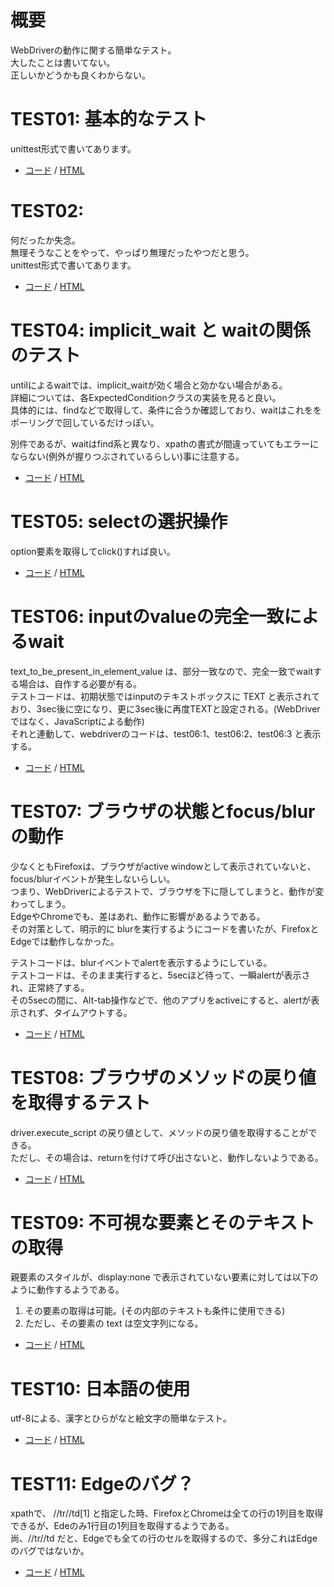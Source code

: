 # 概要
WebDriverの動作に関する簡単なテスト。  
大したことは書いてない。  
正しいかどうかも良くわからない。  

# TEST01: 基本的なテスト
unittest形式で書いてあります。

+ [コード](test01.py) / [HTML](test.html)

# TEST02: 
何だったか失念。  
無理そうなことをやって、やっぱり無理だったやつだと思う。  
unittest形式で書いてあります。  

+ [コード](test02.py) / [HTML](test02.html)



# TEST04: implicit_wait と waitの関係のテスト
untilによるwaitでは、implicit_waitが効く場合と効かない場合がある。  
詳細については、各ExpectedConditionクラスの実装を見ると良い。  
具体的には、findなどで取得して、条件に合うか確認しており、waitはこれををポーリングで回しているだけっぽい。  

別件であるが、waitはfind系と異なり、xpathの書式が間違っていてもエラーにならない(例外が握りつぶされているらしい)事に注意する。  

+ [コード](test04.py) / [HTML](test.html)


# TEST05: selectの選択操作
option要素を取得してclick()すれば良い。

+ [コード](test05.py) / [HTML](test05.html)


# TEST06: inputのvalueの完全一致によるwait
text_to_be_present_in_element_value は、部分一致なので、完全一致でwaitする場合は、自作する必要が有る。  
テストコードは、初期状態ではinputのテキストボックスに TEXT と表示されており、3sec後に空になり、更に3sec後に再度TEXTと設定される。(WebDriverではなく、JavaScriptによる動作)  
それと連動して、webdriverのコードは、test06:1、test06:2、test06:3 と表示する。

+ [コード](test06.py) / [HTML](test06.html)


# TEST07: ブラウザの状態とfocus/blurの動作
少なくともFirefoxは、ブラウザがactive windowとして表示されていないと、focus/blurイベントが発生しないらしい。  
つまり、WebDriverによるテストで、ブラウザを下に隠してしまうと、動作が変わってしまう。  
EdgeやChromeでも、差はあれ、動作に影響があるようである。  
その対策として、明示的に blurを実行するようにコードを書いたが、FirefoxとEdgeでは動作しなかった。  

テストコードは、blurイベントでalertを表示するようにしている。  
テストコードは、そのまま実行すると、5secほど待って、一瞬alertが表示され、正常終了する。  
その5secの間に、Alt-tab操作などで、他のアプリをactiveにすると、alertが表示されず、タイムアウトする。  

+ [コード](test07.py) / [HTML](test07.html)

# TEST08: ブラウザのメソッドの戻り値を取得するテスト
driver.execute_script の戻り値として、メソッドの戻り値を取得することができる。  
ただし、その場合は、returnを付けて呼び出さないと、動作しないようである。  

+ [コード](test08.py) / [HTML](test08.html)


# TEST09: 不可視な要素とそのテキストの取得
親要素のスタイルが、display:none で表示されていない要素に対しては以下のように動作するようである。
1. その要素の取得は可能。(その内部のテキストも条件に使用できる)  
1. ただし、その要素の text は空文字列になる。  

+ [コード](test09.py) / [HTML](test09.html)


# TEST10: 日本語の使用
utf-8による、漢字とひらがなと絵文字の簡単なテスト。  

+ [コード](test10.py) / [HTML](test10.html)


# TEST11: Edgeのバグ？
xpathで、 //tr//td[1] と指定した時、FirefoxとChromeは全ての行の1列目を取得できるが、Edeのみ1行目の1列目を取得するようである。  
尚、//tr//td だと、Edgeでも全ての行のセルを取得するので、多分これはEdgeのバグではないか。  


+ [コード](test11.py) / [HTML](test11.html)
